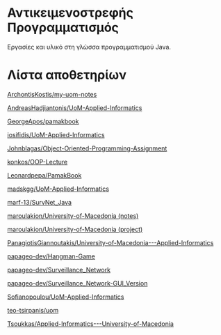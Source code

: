 # Αντικειμενοστρεφής Προγραμματισμός

Εργασίες και υλικό στη γλώσσα προγραμματισμού Java.

# Λίστα αποθετηρίων

[ArchontisKostis/my-uom-notes](<https://github.com/ArchontisKostis/my-uom-notes/tree/main/Object%20Oriented%20Programming%20(JAVA)>)

[AndreasHadjiantonis/UoM-Applied-Informatics](https://github.com/AndreasHadjiantonis/UoM-Applied-Informatics/tree/main/3rd%20Semester/Object%20Oriented%20Programming)

[GeorgeApos/pamakbook](https://github.com/GeorgeApos/pamakbook)

[iosifidis/UoM-Applied-Informatics](https://github.com/iosifidis/UoM-Applied-Informatics/tree/main/s3/object_oriented_programming)

[Johnblagas/Object-Oriented-Programming-Assignment](https://github.com/Johnblagas/Object-Oriented-Programming-Assignment)

[konkos/OOP-Lecture](https://github.com/konkos/OOP-Lecture)

[Leonardpepa/PamakBook](https://github.com/Leonardpepa/PamakBook)

[madskgg/UoM-Applied-Informatics](https://github.com/madskgg/UoM-Applied-Informatics/tree/main/Semester3/Object-Oriented%20Programming)

[marf-13/SurvNet_Java](https://github.com/marf-13/SurvNet_Java)  

[maroulakion/University-of-Macedonia (notes)](https://github.com/maroulakion/University-of-Macedonia/blob/main/Notes_Java_maroun.pdf)

[maroulakion/University-of-Macedonia (project)](https://github.com/maroulakion/University-of-Macedonia/blob/main/Surveillance_Center_Java.zip)

[PanagiotisGiannoutakis/University-of-Macedonia---Applied-Informatics](https://github.com/PanagiotisGiannoutakis/University-of-Macedonia---Applied-Informatics/tree/main/Εφαρμοσμένη%20Πληροφορίκη/Αντικειμενοστραφής%20Προγραμματισμός)

[papageo-dev/Hangman-Game](https://github.com/papageo-dev/Hangman-Game/tree/7b2ac11fa99830919ea1649940bf3f7d543f88a7)

[papageo-dev/Surveillance_Network](https://github.com/papageo-dev/Surveillance_Network)

[papageo-dev/Surveillance_Network-GUI_Version](https://github.com/papageo-dev/Surveillance_Network-GUI_Version)

[Sofianopoulou/UoM-Applied-Informatics](https://github.com/Sofianopoulou/UoM-Applied-Informatics/tree/main/3rd%20semester)

[teo-tsirpanis/uom](https://github.com/teo-tsirpanis/uom/tree/master/s3/object-oriented-programming)

[Tsoukkas/Applied-Informatics---University-of-Macedonia](https://github.com/Tsoukkas/Applied-Informatics---University-of-Macedonia/tree/master/Java)

